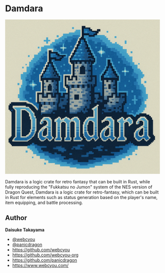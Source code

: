 # Damdara

<img width="600" src="https://github.com/retrodig/damdara/blob/main/assets/images/main_logo.png">

Damdara is a logic crate for retro fantasy that can be built in Rust, while fully reproducing the "Fukkatsu no Jumon"
system of the NES version of Dragon Quest,
Damdara is a logic crate for retro-fantasy, which can be built in Rust for elements such as status generation based on
the player's name, item equipping, and battle processing.

## Author

**Daisuke Takayama**

- [@webcyou](https://twitter.com/webcyou)
- [@panicdragon](https://twitter.com/panicdragon)
- <https://github.com/webcyou>
- <https://github.com/webcyou-org>
- <https://github.com/panicdragon>
- <https://www.webcyou.com/>